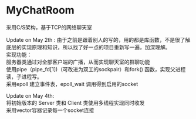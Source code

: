 # MyChatRoom
 采用C/S架构，基于TCP的网络聊天室
   
   
Update on May 2th :
    由于之前是跟着别人的写的，用的都是库函数，不是很了解底层的实现原理和知识，所以找了好一点的项目重新写一遍，加深理解。    
    实现功能：   
	服务器类通过对全部客户端的广播，从而实现聊天室的群聊功能    
	使用pipe（pipe_fd[1])（可改进为双工的sockpair）和fork() 函数，实现父进程读，子进程写。     
 	采用epoll 建立事件表，epoll_wait 调用得到启用的socket    
    
    
Update on May 4th:    
  	将初始版本的 Server 类和 Client 类使用多线程实现同时收发    
	采用vector容器记录每一个socket连接      

